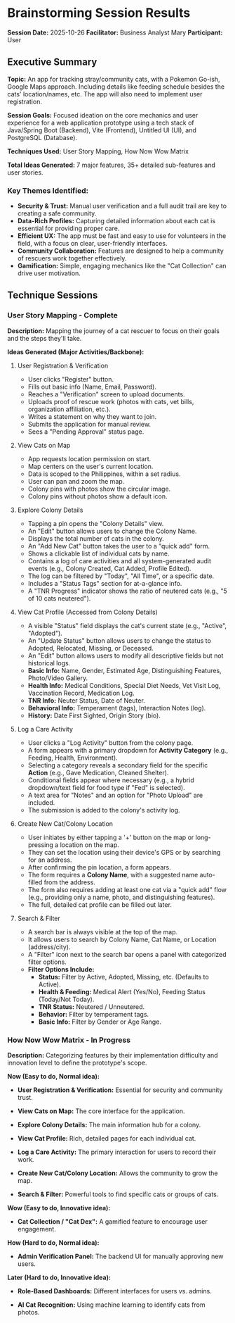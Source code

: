 # Brainstorming Session Results

**Session Date:** 2025-10-26
**Facilitator:** Business Analyst Mary
**Participant:** User

## Executive Summary

**Topic:** An app for tracking stray/community cats, with a Pokemon Go-ish, Google Maps approach. Including details like feeding schedule besides the cats' location/names, etc. The app will also need to implement user registration.

**Session Goals:** Focused ideation on the core mechanics and user experience for a web application prototype using a tech stack of Java/Spring Boot (Backend), Vite (Frontend), Untitled UI (UI), and PostgreSQL (Database).

**Techniques Used:** User Story Mapping, How Now Wow Matrix

**Total Ideas Generated:** 7 major features, 35+ detailed sub-features and user stories.

### Key Themes Identified:
- **Security & Trust:** Manual user verification and a full audit trail are key to creating a safe community.
- **Data-Rich Profiles:** Capturing detailed information about each cat is essential for providing proper care.
- **Efficient UX:** The app must be fast and easy to use for volunteers in the field, with a focus on clear, user-friendly interfaces.
- **Community Collaboration:** Features are designed to help a community of rescuers work together effectively.
- **Gamification:** Simple, engaging mechanics like the "Cat Collection" can drive user motivation.

## Technique Sessions

### User Story Mapping - Complete

**Description:** Mapping the journey of a cat rescuer to focus on their goals and the steps they'll take.

**Ideas Generated (Major Activities/Backbone):**
1. User Registration & Verification
    - User clicks "Register" button.
    - Fills out basic info (Name, Email, Password).
    - Reaches a "Verification" screen to upload documents.
    - Uploads proof of rescue work (photos with cats, vet bills, organization affiliation, etc.).
    - Writes a statement on why they want to join.
    - Submits the application for manual review.
    - Sees a "Pending Approval" status page.

2. View Cats on Map
    - App requests location permission on start.
    - Map centers on the user's current location.
    - Data is scoped to the Philippines, within a set radius.
    - User can pan and zoom the map.
    - Colony pins with photos show the circular image.
    - Colony pins without photos show a default icon.

3. Explore Colony Details
    - Tapping a pin opens the "Colony Details" view.
    - An "Edit" button allows users to change the Colony Name.
    - Displays the total number of cats in the colony.
    - An "Add New Cat" button takes the user to a "quick add" form.
    - Shows a clickable list of individual cats by name.
    - Contains a log of care activities and all system-generated audit events (e.g., Colony Created, Cat Added, Profile Edited).
    - The log can be filtered by "Today", "All Time", or a specific date.
    - Includes a "Status Tags" section for at-a-glance info.
    - A "TNR Progress" indicator shows the ratio of neutered cats (e.g., "5 of 10 cats neutered").

4. View Cat Profile (Accessed from Colony Details)
    - A visible "Status" field displays the cat's current state (e.g., "Active", "Adopted").
    - An "Update Status" button allows users to change the status to Adopted, Relocated, Missing, or Deceased.
    - An "Edit" button allows users to modify all descriptive fields but not historical logs.
    - **Basic Info:** Name, Gender, Estimated Age, Distinguishing Features, Photo/Video Gallery.
    - **Health Info:** Medical Conditions, Special Diet Needs, Vet Visit Log, Vaccination Record, Medication Log.
    - **TNR Info:** Neuter Status, Date of Neuter.
    - **Behavioral Info:** Temperament (tags), Interaction Notes (log).
    - **History:** Date First Sighted, Origin Story (bio).

5. Log a Care Activity
    - User clicks a "Log Activity" button from the colony page.
    - A form appears with a primary dropdown for **Activity Category** (e.g., Feeding, Health, Environment).
    - Selecting a category reveals a secondary field for the specific **Action** (e.g., Gave Medication, Cleaned Shelter).
    - Conditional fields appear where necessary (e.g., a hybrid dropdown/text field for food type if "Fed" is selected).
    - A text area for "Notes" and an option for "Photo Upload" are included.
    - The submission is added to the colony's activity log.

6. Create New Cat/Colony Location
    - User initiates by either tapping a '+' button on the map or long-pressing a location on the map.
    - They can set the location using their device's GPS or by searching for an address.
    - After confirming the pin location, a form appears.
    - The form requires a **Colony Name**, with a suggested name auto-filled from the address.
    - The form also requires adding at least one cat via a "quick add" flow (e.g., providing only a name, photo, and distinguishing features).
    - The full, detailed cat profile can be filled out later.

7. Search & Filter
    - A search bar is always visible at the top of the map.
    - It allows users to search by Colony Name, Cat Name, or Location (address/city).
    - A "Filter" icon next to the search bar opens a panel with categorized filter options.
    - **Filter Options Include:**
        - **Status:** Filter by Active, Adopted, Missing, etc. (Defaults to Active).
        - **Health & Feeding:** Medical Alert (Yes/No), Feeding Status (Today/Not Today).
        - **TNR Status:** Neutered / Unneutered.
        - **Behavior:** Filter by temperament tags.
        - **Basic Info:** Filter by Gender or Age Range.

### How Now Wow Matrix - In Progress

**Description:** Categorizing features by their implementation difficulty and innovation level to define the prototype's scope.

**Now (Easy to do, Normal idea):**

- **User Registration & Verification:** Essential for security and community trust.

- **View Cats on Map:** The core interface for the application.

- **Explore Colony Details:** The main information hub for a colony.

- **View Cat Profile:** Rich, detailed pages for each individual cat.

- **Log a Care Activity:** The primary interaction for users to record their work.

- **Create New Cat/Colony Location:** Allows the community to grow the map.

- **Search & Filter:** Powerful tools to find specific cats or groups of cats.



**Wow (Easy to do, Innovative idea):**

- **Cat Collection / "Cat Dex":** A gamified feature to encourage user engagement.



**How (Hard to do, Normal idea):**

- **Admin Verification Panel:** The backend UI for manually approving new users.



**Later (Hard to do, Innovative idea):**

- **Role-Based Dashboards:** Different interfaces for users vs. admins.

- **AI Cat Recognition:** Using machine learning to identify cats from photos.
